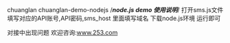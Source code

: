 chuanglan
chuanglan-demo-nodejs
/*************node.js demo 使用说明*************/
打开sms.js文件 填写对应的API账号,API密码,sms_host 里面填写域名
下载node.js环境 运行即可

对接中出现问题 欢迎咨询:www.253.com
